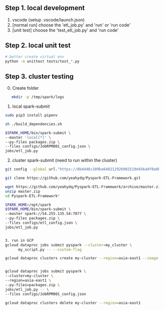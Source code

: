 
## Step 1. local development

  1. vscode (setup .vscode/launch.json)
  2. [normal run] choose the 'etl_job.py' and 'run' or 'run code'
  3. [unit test] choose the 'test_etl_job.py' and 'run code'

## Step 2. local unit test

```bash
# better create virtual env
python -m unittest tests/test_*.py
```

## Step 3. cluster testing

   0. Create folder

```bash
   mkdir -p /tmp/spark/logs
```

   1. local spark-submit

```bash
sudo pip3 install pipenv

sh ./build_dependencies.sh

$SPARK_HOME/bin/spark-submit \
--master 'local[*]' \
--py-files packages.zip \
--files configs/JobRPM001_config.json \
jobs/etl_job.py

```

   2. cluster spark-submit (need to run within the cluster)

```bash
git config --global url."https://0b4446c109ba648212926902510d456a9f0a0b78@github.com".insteadOf "https://github.com"

git clone https://github.com/yeahydq/Pyspark-ETL-Framework.git

wget https://github.com/yeahydq/Pyspark-ETL-Framework/archive/master.zip
unzip master.zip
cd Pyspark-ETL-Framework*

SPARK_HOME=/opt/spark
$SPARK_HOME/bin/spark-submit \
--master spark://54.255.135.54:7077 \
--py-files packages.zip \
--files configs/etl_config.json \
jobs/etl_job.py


3. run in GCP
gcloud dataproc jobs submit pyspark --cluster=my_cluster \
      my_script.py -- --custom-flag

gcloud dataproc clusters create my-cluster --region=asia-east1 --image-version 1.5.1-debian10


gcloud dataproc jobs submit pyspark \
--cluster=my-cluster \
--region=asia-east1 \
--py-files=packages.zip \
jobs/etl_job.py -- \
--files configs/JobRPM001_config.json

gcloud dataproc clusters delete my-cluster --region=asia-east1
